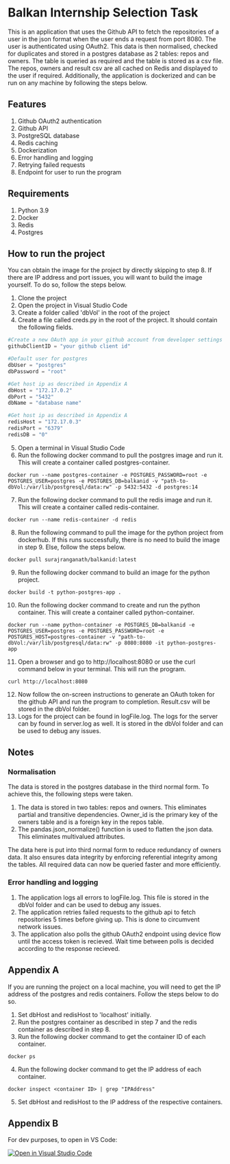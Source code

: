 # Balkan Internship Selection Task

This is an application that uses the Github API to fetch the repositories of a user in the json format when the user ends a request from port 8080. The user is authenticated using OAuth2. This data is then normalised, checked for duplicates and stored in a postgres database as 2 tables: repos and owners. The table is queried as required and the table is stored as a csv file. The repos, owners and result csv are all cached on Redis and displayed to the user if required. Additionally, the application is dockerized and can be run on any machine by following the steps below.

## Features
1. Github OAuth2 authentication
2. Github API
3. PostgreSQL database
4. Redis caching
5. Dockerization
6. Error handling and logging
7. Retrying failed requests
8. Endpoint for user to run the program

## Requirements
1. Python 3.9
2. Docker
3. Redis
4. Postgres

## How to run the project
You can obtain the image for the project by directly skipping to step 8. If there are IP address and port issues, you will want to build the image yourself. To do so, follow the steps below.

1. Clone the project
2. Open the project in Visual Studio Code
3. Create a folder called 'dbVol' in the root of the project
4. Create a file called creds.py in the root of the project. It should contain the following fields.

```python
#Create a new OAuth app in your github account from developer settings and get the client ID
githubClientID = "your github client id"

#Default user for postgres
dbUser = "postgres" 
dbPassword = "root"

#Get host ip as described in Appendix A
dbHost = "172.17.0.2" 
dbPort = "5432"
dbName = "database name"

#Get host ip as described in Appendix A
redisHost = "172.17.0.3"
redisPort = "6379"
redisDB = "0"
```

5. Open a terminal in Visual Studio Code
6. Run the following docker command to pull the postgres image and run it. This will create a container called postgres-container.

```
docker run --name postgres-container -e POSTGRES_PASSWORD=root -e POSTGRES_USER=postgres -e POSTGRES_DB=balkanid -v "path-to-dbVol:/var/lib/postgresql/data:rw" -p 5432:5432 -d postgres:14
```

7. Run the following docker command to pull the redis image and run it. This will create a container called redis-container.

```
docker run --name redis-container -d redis
```
8. Run the following command to pull the image for the python project from dockerhub. If this runs successfully, there is no need to build the image in step 9. Else, follow the steps below.

```
docker pull surajranganath/balkanid:latest
```

9. Run the following docker command to build an image for the python project. 

```
docker build -t python-postgres-app .
```

10. Run the following docker command to create and run the python container. This will create a container called python-container.

```
docker run --name python-container -e POSTGRES_DB=balkanid -e POSTGRES_USER=postgres -e POSTGRES_PASSWORD=root -e POSTGRES_HOST=postgres-container -v "path-to-dbVol:/var/lib/postgresql/data:rw" -p 8080:8080 -it python-postgres-app
```

11. Open a browser and go to http://localhost:8080 or use the curl command below in your terminal. This will run the program.

```
curl http://localhost:8080
```

12. Now follow the on-screen instructions to generate an OAuth token for the github API and run the program to completion. Result.csv will be stored in the dbVol folder.
13. Logs for the project can be found in logFile.log. The logs for the server can by found in server.log as well. It is stored in the dbVol folder and can be used to debug any issues.

## Notes

### Normalisation
The data is stored in the postgres database in the third normal form. To achieve this, the following steps were taken.
1. The data is stored in two tables: repos and owners. This eliminates partial and transitive dependencies. Owner_id is the primary key of the owners table and is a foreign key in the repos table.
2. The pandas.json_normalize() function is used to flatten the json data. This eliminates multivalued attributes.

The data here is put into third normal form to reduce redundancy of owners data. It also ensures data integrity by enforcing referential integrity among the tables. All required data can now be queried faster and more efficiently.

### Error handling and logging
1. The application logs all errors to logFile.log. This file is stored in the dbVol folder and can be used to debug any issues.
2. The application retries failed requests to the github api to fetch repositories 5 times before giving up. This is done to circumvent network issues.
3. The application also polls the github OAuth2 endpoint using device flow until the access token is recieved. Wait time between polls is decided according to the response recieved. 

## Appendix A
If you are running the project on a local machine, you will need to get the IP address of the postgres and redis containers. Follow the steps below to do so.

1. Set dbHost and redisHost to 'localhost' initially.
2. Run the postgres container as described in step 7 and the redis container as described in step 8.
3. Run the following docker command to get the container ID of each container.

```
docker ps
```

4. Run the following docker command to get the IP address of each container.

```
docker inspect <container ID> | grep "IPAddress"
```

5. Set dbHost and redisHost to the IP address of the respective containers.

## Appendix B
For dev purposes, to open in VS Code:


 [![Open in Visual Studio Code](https://classroom.github.com/assets/open-in-vscode-c66648af7eb3fe8bc4f294546bfd86ef473780cde1dea487d3c4ff354943c9ae.svg)](https://classroom.github.com/online_ide?assignment_repo_id=10771702&assignment_repo_type=AssignmentRepo)
